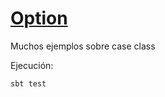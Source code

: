 # [Option](https://trello.com/c/2W8kSnO3)

Muchos ejemplos sobre case class

Ejecución:

```
sbt test
```

